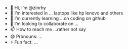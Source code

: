 - 👋 Hi, I’m @zinrhy
- 👀 I’m interested in ... laptops like hp lenovo and others
- 🌱 I’m currently learning ...on coding on github
- 💞️ I’m looking to collaborate on ...
- 📫 How to reach me ...rather not say
- 😄 Pronouns: ...
- ⚡ Fun fact: ...

<!---
zinrhy/zinrhy is a ✨ special ✨ repository because its `README.md` (this file) appears on your GitHub profile.
You can click the Preview link to take a look at your changes.
-->

